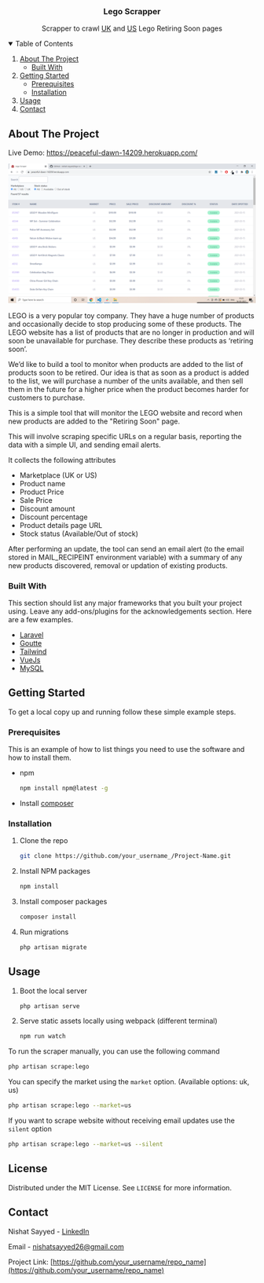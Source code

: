 <br />
<p align="center">
  <h3 align="center">Lego Scrapper</h3>

  <p align="center">
    Scrapper to crawl <a href="https://www.lego.com/en-gb/categories/retiring-soon">UK</a> and <a href="https://www.lego.com/en-us/categories/retiring-soon">US</a> Lego Retiring Soon pages
  </p>
</p>

<!-- TABLE OF CONTENTS -->
<details open="open">
  <summary>Table of Contents</summary>
  <ol>
    <li>
      <a href="#about-the-project">About The Project</a>
      <ul>
        <li><a href="#built-with">Built With</a></li>
      </ul>
    </li>
    <li>
      <a href="#getting-started">Getting Started</a>
      <ul>
        <li><a href="#prerequisites">Prerequisites</a></li>
        <li><a href="#installation">Installation</a></li>
      </ul>
    </li>
    <li><a href="#usage">Usage</a></li>
    <li><a href="#contact">Contact</a></li>
  </ol>
</details>

<!-- ABOUT THE PROJECT -->

## About The Project
Live Demo: https://peaceful-dawn-14209.herokuapp.com/

[![Lego scrapper screenshot][product-screenshot]](https://github.com/nishat-sayyed/lego-scrapper/blob/main/screenshot.png)

LEGO is a very popular toy company. They have a huge number of products and occasionally decide to stop producing some of these products. The LEGO website has a list of products that are no longer in production and will soon be unavailable for purchase. They describe these products as ‘retiring soon’.

We’d like to build a tool to monitor when products are added to the list of products soon to be retired. Our idea is that as soon as a product is added to the list, we will purchase a number of the units available, and then sell them in the future for a higher price when the product becomes harder for customers to purchase.

This is a simple tool that will monitor the LEGO website and record when new products are added to the "Retiring Soon" page.

This will involve scraping specific URLs on a regular basis, reporting the data with a simple UI, and sending email alerts.

It collects the following attributes

-   Marketplace (UK or US)
-   Product name
-   Product Price
-   Sale Price
-   Discount amount
-   Discount percentage
-   Product details page URL
-   Stock status (Available/Out of stock)

After performing an update, the tool can send an email alert (to the email stored in MAIL_RECIPEINT environment variable) with a summary of any new products discovered, removal or updation of existing products.

### Built With

This section should list any major frameworks that you built your project using. Leave any add-ons/plugins for the acknowledgements section. Here are a few examples.

-   [Laravel](https://laravel.com)
-   [Goutte](https://github.com/FriendsOfPHP/Goutte)
-   [Tailwind](https://tailwindcss.com/)
-   [VueJs](https://vuejs.org/)
-   [MySQL](https://vuejs.org/)

<!-- GETTING STARTED -->

## Getting Started

To get a local copy up and running follow these simple example steps.

### Prerequisites

This is an example of how to list things you need to use the software and how to install them.

-   npm
    ```sh
    npm install npm@latest -g
    ```
-   Install [composer](https://getcomposer.org/)

### Installation

1. Clone the repo
    ```sh
    git clone https://github.com/your_username_/Project-Name.git
    ```
2. Install NPM packages
    ```sh
    npm install
    ```
3. Install composer packages
    ```sh
    composer install
    ```
4. Run migrations
    ```sh
    php artisan migrate
    ```

<!-- USAGE EXAMPLES -->

## Usage

1. Boot the local server
    ```sh
    php artisan serve
    ```
2. Serve static assets locally using webpack (different terminal)
    ```sh
    npm run watch
    ```

To run the scraper manually, you can use the following command

```sh
php artisan scrape:lego
```

You can specify the market using the <code>market</code> option. (Available options: uk, us)

```sh
php artisan scrape:lego --market=us
```

If you want to scrape website without receiving email updates use the <code>silent</code> option

```sh
php artisan scrape:lego --market=us --silent
```

<!-- LICENSE -->

## License

Distributed under the MIT License. See `LICENSE` for more information.

<!-- CONTACT -->

## Contact

Nishat Sayyed - [LinkedIn](https://www.linkedin.com/in/nishat-sayyed/)

Email - nishatsayyed26@gmail.com

Project Link: [https://github.com/your_username/repo_name](https://github.com/your_username/repo_name)

<!-- MARKDOWN LINKS & IMAGES -->

[linkedin-url]: https://www.linkedin.com/in/nishat-sayyed/
[product-screenshot]: screenshot.png
